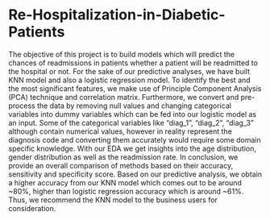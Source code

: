 # Re-Hospitalization-in-Diabetic-Patients
The objective of this project is to build models which will predict the chances of readmissions
in patients whether a patient will be readmitted to the hospital or not. For
the sake of our predictive analyses, we have built KNN model and also a logistic
regression model.
To identify the best and the most significant features, we make use of Principle
Component Analysis (PCA) technique and correlation matrix. Furthermore, we
convert and pre-process the data by removing null values and changing categorical
variables into dummy variables which can be fed into our logistic model as an input.
Some of the categorical variables like “diag_1”, “diag_2”, “diag_3” although
contain numerical values, however in reality represent the diagnosis code and
converting them accurately would require some domain specific knowledge.
With our EDA we get insights into the age distribution, gender distribution as well
as the readmission rate. In conclusion, we provide an overall comparison of methods
based on their accuracy, sensitivity and specificity score.
Based on our predictive analysis, we obtain a higher accuracy from our KNN model
which comes out to be around ~80%, higher than logistic regression accuracy which
is around ~61%. Thus, we recommend the KNN model to the business users for
consideration.
